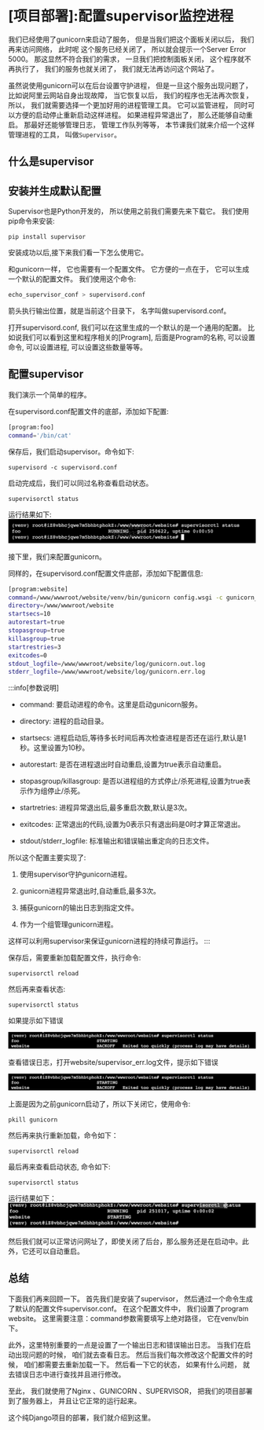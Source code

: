 # [项目部署]:配置supervisor监控进程

我们已经使用了gunicorn来启动了服务，
但是当我们把这个面板关闭以后，
我们再来访问网络，
此时呢
这个服务已经关闭了，
所以就会提示一个Server Error 5000。
那这显然不符合我们的需求，
一旦我们把控制面板关闭，
这个程序就不再执行了，
我们的服务也就关闭了，
我们就无法再访问这个网站了。


虽然说使用gunicorn可以在后台设置守护进程，
但是一旦这个服务出现问题了，
比如说阿里云网站自身出现故障，
当它恢复以后，
我们的程序也无法再次恢复，
所以，
我们就需要选择一个更加好用的进程管理工具。
它可以监管进程，
同时可以方便的启动停止重新启动这样进程。
如果进程异常退出了，
那么还能够自动重启。
那最好还能够管理日志，
管理工作队列等等，
本节课我们就来介绍一个这样管理进程的工具，
叫做`Supervisor`。
<!-- trancate -->

## 什么是supervisor



## 安装并生成默认配置
Supervisor也是Python开发的，
所以使用之前我们需要先来下载它。
我们使用pip命令来安装:
```
pip install supervisor
```

安装成功以后,接下来我们看一下怎么使用它。

和gunicorn一样，
它也需要有一个配置文件。
它方便的一点在于，
它可以生成一个默认的配置文件。
我们使用这个命令:
```bash
echo_supervisor_conf > supervisord.conf
```
箭头执行输出位置，就是当前这个目录下，
名字叫做supervisord.conf。

打开supervisord.conf, 我们可以在这里生成的一个默认的是一个通用的配置。
比如说我们可以看到这里和程序相关的[Program],
后面是Program的名称,
可以设置命令,
可以设置进程,
可以设置这些数量等等。

## 配置supervisor
我们演示一个简单的程序。

在supervisord.conf配置文件的底部，添加如下配置:
```bash
[program:foo]
command='/bin/cat'
```
保存后，我们启动supervisor。命令如下:
```
supervisord -c supervisord.conf
```

启动完成后，我们可以同过名称查看启动状态。

```bash
supervisorctl status
```
运行结果如下:
![图53-查看supervisor状态](imgs/图53-查看supervisor状态.png)

接下里，我们来配置gunicorn。

同样的，在supervisord.conf配置文件底部，添加如下配置信息:
```bash
[program:website]
command=/www/wwwroot/website/venv/bin/gunicorn config.wsgi -c gunicorn_conf.py
directory=/www/wwwroot/website
startsecs=10
autorestart=true
stopasgroup=true
killasgroup=true
startrestries=3
exitcodes=0
stdout_logfile=/www/wwwroot/website/log/gunicorn.out.log
stderr_logfile=/www/wwwroot/website/log/gunicorn.err.log
```

:::info[参数说明]

- command: 要启动进程的命令。这里是启动gunicorn服务。

- directory: 进程的启动目录。

- startsecs: 进程启动后,等待多长时间后再次检查进程是否还在运行,默认是1秒。这里设置为10秒。

- autorestart: 是否在进程退出时自动重启,设置为true表示自动重启。

- stopasgroup/killasgroup: 是否以进程组的方式停止/杀死进程,设置为true表示作为组停止/杀死。

- startretries: 进程异常退出后,最多重启次数,默认是3次。

- exitcodes: 正常退出的代码,设置为0表示只有退出码是0时才算正常退出。

- stdout/stderr_logfile: 标准输出和错误输出重定向的日志文件。

所以这个配置主要实现了:

1. 使用supervisor守护gunicorn进程。

2. gunicorn进程异常退出时,自动重启,最多3次。

3. 捕获gunicorn的输出日志到指定文件。

4. 作为一个组管理gunicorn进程。

这样可以利用supervisor来保证gunicorn进程的持续可靠运行。
:::


保存后，需要重新加载配置文件，执行命令:
```
supervisorctl reload
```
然后再来查看状态:
```
supervisorctl status
```
如果提示如下错误

![图53-supervisor错误](imgs/图53-supervisor错误.png)

查看错误日志，打开website/supervisor_err.log文件，提示如下错误

![图53-supervisor错误](imgs/图53-supervisor错误.png)

上面是因为之前gunicorn启动了，所以下关闭它，使用命令:
```
pkill gunicorn
```
然后再来执行重新加载，命令如下：
```
supervisorctl reload
```
最后再来查看启动状态, 命令如下:
```
supervisorctl status
```

运行结果如下：
![图53-查看surpervisor状态](imgs/图53-查看surpervisor状态.png)

然后我们就可以正常访问网址了，即使关闭了后台，那么服务还是在启动中。此外，它还可以自动重启。

## 总结
下面我们再来回顾一下。
首先我们是安装了supervisor，
然后通过一个命令生成了默认的配置文件supervisor.conf。
在这个配置文件中，
我们设置了program website。
这里需要注意：command参数需要填写上绝对路径，
它在venv/bin下。

此外，这里特别重要的一点是设置了一个输出日志和错误输出日志。
当我们在启动出现问题的时候，
咱们就去查看日志。
然后当我们每次修改这个配置文件的时候，
咱们都需要去重新加载一下。
然后看一下它的状态，
如果有什么问题，
就去错误日志中进行查找并且进行修改。

至此，
我们就使用了Nginx 、GUNICORN 、SUPERVISOR，
把我们的项目部署到了服务器上，
并且让它正常的运行起来。

这个纯Django项目的部署，我们就介绍到这里。



